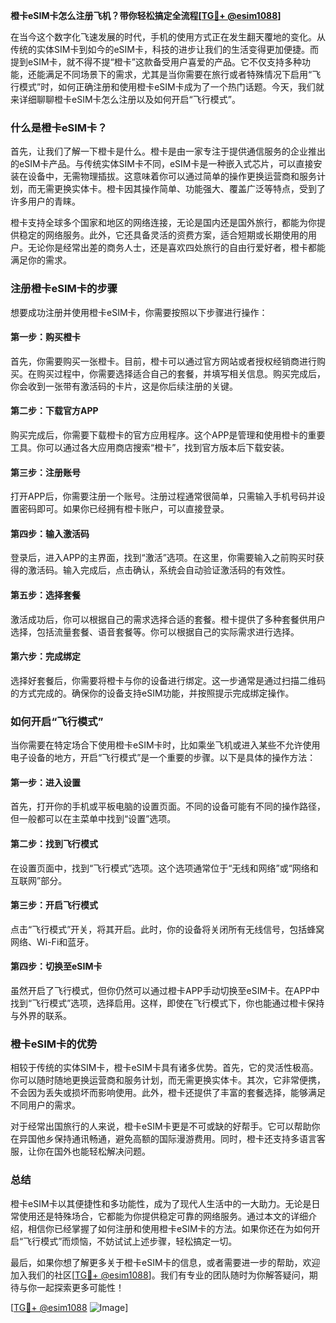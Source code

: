 **橙卡eSIM卡怎么注册飞机？带你轻松搞定全流程[[TG💪+ @esim1088](https://t.me/s/esim1088)]**

在当今这个数字化飞速发展的时代，手机的使用方式正在发生翻天覆地的变化。从传统的实体SIM卡到如今的eSIM卡，科技的进步让我们的生活变得更加便捷。而提到eSIM卡，就不得不提“橙卡”这款备受用户喜爱的产品。它不仅支持多种功能，还能满足不同场景下的需求，尤其是当你需要在旅行或者特殊情况下启用“飞行模式”时，如何正确注册和使用橙卡eSIM卡成为了一个热门话题。今天，我们就来详细聊聊橙卡eSIM卡怎么注册以及如何开启“飞行模式”。

### 什么是橙卡eSIM卡？

首先，让我们了解一下橙卡是什么。橙卡是由一家专注于提供通信服务的企业推出的eSIM卡产品。与传统实体SIM卡不同，eSIM卡是一种嵌入式芯片，可以直接安装在设备中，无需物理插拔。这意味着你可以通过简单的操作更换运营商和服务计划，而无需更换实体卡。橙卡因其操作简单、功能强大、覆盖广泛等特点，受到了许多用户的青睐。

橙卡支持全球多个国家和地区的网络连接，无论是国内还是国外旅行，都能为你提供稳定的网络服务。此外，它还具备灵活的资费方案，适合短期或长期使用的用户。无论你是经常出差的商务人士，还是喜欢四处旅行的自由行爱好者，橙卡都能满足你的需求。

### 注册橙卡eSIM卡的步骤

想要成功注册并使用橙卡eSIM卡，你需要按照以下步骤进行操作：

#### 第一步：购买橙卡

首先，你需要购买一张橙卡。目前，橙卡可以通过官方网站或者授权经销商进行购买。在购买过程中，你需要选择适合自己的套餐，并填写相关信息。购买完成后，你会收到一张带有激活码的卡片，这是你后续注册的关键。

#### 第二步：下载官方APP

购买完成后，你需要下载橙卡的官方应用程序。这个APP是管理和使用橙卡的重要工具。你可以通过各大应用商店搜索“橙卡”，找到官方版本后下载安装。

#### 第三步：注册账号

打开APP后，你需要注册一个账号。注册过程通常很简单，只需输入手机号码并设置密码即可。如果你已经拥有橙卡账户，可以直接登录。

#### 第四步：输入激活码

登录后，进入APP的主界面，找到“激活”选项。在这里，你需要输入之前购买时获得的激活码。输入完成后，点击确认，系统会自动验证激活码的有效性。

#### 第五步：选择套餐

激活成功后，你可以根据自己的需求选择合适的套餐。橙卡提供了多种套餐供用户选择，包括流量套餐、语音套餐等。你可以根据自己的实际需求进行选择。

#### 第六步：完成绑定

选择好套餐后，你需要将橙卡与你的设备进行绑定。这一步通常是通过扫描二维码的方式完成的。确保你的设备支持eSIM功能，并按照提示完成绑定操作。

### 如何开启“飞行模式”

当你需要在特定场合下使用橙卡eSIM卡时，比如乘坐飞机或进入某些不允许使用电子设备的地方，开启“飞行模式”是一个重要的步骤。以下是具体的操作方法：

#### 第一步：进入设置

首先，打开你的手机或平板电脑的设置页面。不同的设备可能有不同的操作路径，但一般都可以在主菜单中找到“设置”选项。

#### 第二步：找到飞行模式

在设置页面中，找到“飞行模式”选项。这个选项通常位于“无线和网络”或“网络和互联网”部分。

#### 第三步：开启飞行模式

点击“飞行模式”开关，将其开启。此时，你的设备将关闭所有无线信号，包括蜂窝网络、Wi-Fi和蓝牙。

#### 第四步：切换至eSIM卡

虽然开启了飞行模式，但你仍然可以通过橙卡APP手动切换至eSIM卡。在APP中找到“飞行模式”选项，选择启用。这样，即使在飞行模式下，你也能通过橙卡保持与外界的联系。

### 橙卡eSIM卡的优势

相较于传统的实体SIM卡，橙卡eSIM卡具有诸多优势。首先，它的灵活性极高。你可以随时随地更换运营商和服务计划，而无需更换实体卡。其次，它非常便携，不会因为丢失或损坏而影响使用。此外，橙卡还提供了丰富的套餐选择，能够满足不同用户的需求。

对于经常出国旅行的人来说，橙卡eSIM卡更是不可或缺的好帮手。它可以帮助你在异国他乡保持通讯畅通，避免高额的国际漫游费用。同时，橙卡还支持多语言客服，让你在国外也能轻松解决问题。

### 总结

橙卡eSIM卡以其便捷性和多功能性，成为了现代人生活中的一大助力。无论是日常使用还是特殊场合，它都能为你提供稳定可靠的网络服务。通过本文的详细介绍，相信你已经掌握了如何注册和使用橙卡eSIM卡的方法。如果你还在为如何开启“飞行模式”而烦恼，不妨试试上述步骤，轻松搞定一切。

最后，如果你想了解更多关于橙卡eSIM卡的信息，或者需要进一步的帮助，欢迎加入我们的社区[[TG💪+ @esim1088](https://t.me/s/esim1088)]。我们有专业的团队随时为你解答疑问，期待与你一起探索更多可能性！

[[TG💪+ @esim1088](https://t.me/s/esim1088) ![Image](https://i.postimg.cc/4NQfJmqS/Snipaste-2025-05-13-00-14-12.png)]